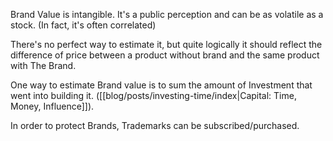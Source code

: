 
Brand Value is intangible. It's a public perception and can be as volatile as a stock.
(In fact, it's often correlated)

There's no perfect way to estimate it, but quite logically it should reflect the difference of price between a product without brand and the same product with The Brand.

One way to estimate Brand value is to sum the amount of Investment that went into building it. ([[blog/posts/investing-time/index|Capital: Time, Money, Influence]]).

In order to protect Brands, Trademarks can be subscribed/purchased.
